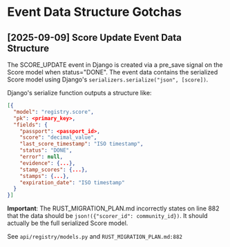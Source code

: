 # Event Data Structure Gotchas

## [2025-09-09] Score Update Event Data Structure

The SCORE_UPDATE event in Django is created via a pre_save signal on the Score model when status="DONE". The event data contains the serialized Score model using Django's `serializers.serialize("json", [score])`.

Django's serialize function outputs a structure like:
```json
[{
  "model": "registry.score",
  "pk": <primary_key>,
  "fields": {
    "passport": <passport_id>,
    "score": "decimal_value",
    "last_score_timestamp": "ISO timestamp",
    "status": "DONE",
    "error": null,
    "evidence": {...},
    "stamp_scores": {...},
    "stamps": {...},
    "expiration_date": "ISO timestamp"
  }
}]
```

**Important**: The RUST_MIGRATION_PLAN.md incorrectly states on line 882 that the data should be `json!({"scorer_id": community_id})`. It should actually be the full serialized Score model.

See `api/registry/models.py` and `RUST_MIGRATION_PLAN.md:882`